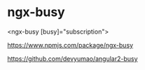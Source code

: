 # ngx-busy


<ngx-busy [busy]="subscription"></ngx-busy>

https://www.npmjs.com/package/ngx-busy

https://github.com/devyumao/angular2-busy
